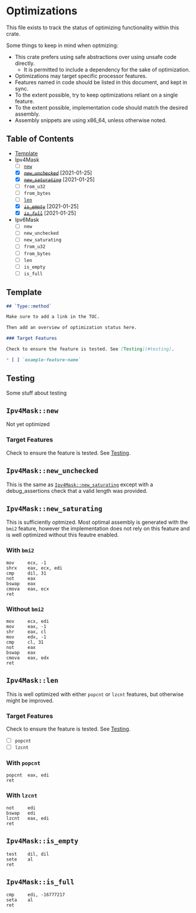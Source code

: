 # Optimizations

This file exists to track the status of optimizing functionality within this crate.

Some things to keep in mind when optmizing:

* This crate prefers using safe abstractions over using unsafe code directly.
  * It is permitted to include a dependency for the sake of optimization.
* Optimizations may target specific processor features.
* Features named in code should be listed in this document, and kept in sync.
* To the extent possible, try to keep optimizations reliant on a single feature.
* To the extent possible, implementation code should match the desired assembly.
* Assembly snippets are using x86_64, unless otherwise noted.

## Table of Contents

* [Template](#template)
* Ipv4Mask
  * [ ] [`new`](#ipv4masknew)
  * [X] ~~*[`new_unchecked`](#ipv4masknew_unchecked)*~~ [2021-01-25]
  * [X] ~~*[`new_saturating`](#ipv4masknew_saturating)*~~ [2021-01-25]
  * [ ] `from_u32`
  * [ ] `from_bytes`
  * [ ] [`len`](#ipv4masklen)
  * [X] ~~*[`is_empty`](#ipv4maskis_empty)*~~ [2021-01-25]
  * [X] ~~*[`is_full`](#ipv4maskis_full)*~~ [2021-01-25]
* Ipv6Mask
  * [ ] `new`
  * [ ] `new_unchecked`
  * [ ] `new_saturating`
  * [ ] `from_u32`
  * [ ] `from_bytes`
  * [ ] `len`
  * [ ] `is_empty`
  * [ ] `is_full`

## Template

```md
## `Type::method`

Make sure to add a link in the TOC.

Then add an overview of optimization status here.

### Target Features

Check to ensure the feature is tested. See [Testing](#testing).

* [ ] `example-feature-name`
```

## Testing

Some stuff about testing

## `Ipv4Mask::new`

Not yet optimized

### Target Features

Check to ensure the feature is tested. See [Testing](#testing).

<!-- * [ ] `feature-name` -->

## `Ipv4Mask::new_unchecked`

This is the same as [`Ipv4Mask::new_saturating`](#ipv4masknew_saturating) except
with a debug_assertions check that a valid length was provided.

## `Ipv4Mask::new_saturating`

This is sufficiently optmized. Most optimal assembly is generated with the `bmi2`
feature, however the implementation does not rely on this feature and is well
optimized without this feautre enabled.

### With `bmi2`

```x86asm
mov     ecx, -1
shrx    eax, ecx, edi
cmp     dil, 31
not     eax
bswap   eax
cmova   eax, ecx
ret
```

### Without `bmi2`

```x86asm
mov     ecx, edi
mov     eax, -1
shr     eax, cl
mov     edx, -1
cmp     cl, 31
not     eax
bswap   eax
cmova   eax, edx
ret
```

## `Ipv4Mask::len`

This is well optimized with either `popcnt` or `lzcnt` features, but otherwise
might be improved.

### Target Features

Check to ensure the feature is tested. See [Testing](#testing).

* [ ] `popcnt`
* [ ] `lzcnt`

### With `popcnt`

```x86asm
popcnt  eax, edi
ret
```

### With `lzcnt`

```x86asm
not     edi
bswap   edi
lzcnt   eax, edi
ret
```

## `Ipv4Mask::is_empty`

```x86asm
test    dil, dil
sete    al
ret
```

## `Ipv4Mask::is_full`

```x86asm
cmp     edi, -16777217
seta    al
ret
```

